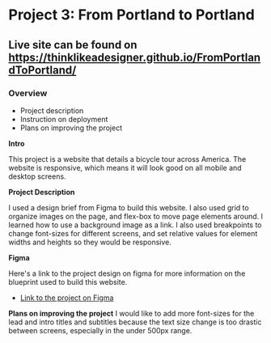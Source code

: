 # Project 3: From Portland to Portland

## Live site can be found on https://thinklikeadesigner.github.io/FromPortlandToPortland/

### Overview
* Project description
* Instruction on deployment
* Plans on improving the project

**Intro**

This project is a website that details a bicycle tour across America. The website is responsive, which means it will look good on all mobile and desktop screens. 

**Project Description**

I used a design brief from Figma to build this website. I also used grid to organize images on the page, and flex-box to move page elements around. I learned how to use a background image as a link. I also used breakpoints to change font-sizes for different screens, and set relative values for element widths and heights so they would be responsive.

**Figma**

Here's a link to the project design on figma for more information on the blueprint used to build this website.
* [Link to the project on Figma](https://www.figma.com/file/xM9rNsdK4iNcFJmDZho3Aw/Sprint-3%3A-From-Portland-to-Portland-%2F-desktop-%2B-mobile?node-id=500%3A0)

**Plans on improving the project**
I would like to add more font-sizes for the lead and intro titles and subtitles because the text size change is too drastic between screens, especially in the under 500px range.
